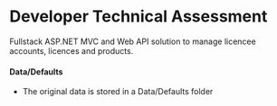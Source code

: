 # Developer Technical Assessment 

Fullstack ASP.NET MVC and Web API solution to manage licencee accounts, 
licences and products.

#### Data/Defaults

- The original data is stored in a Data/Defaults folder

